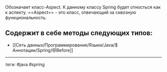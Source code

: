 Обозначает класс-Aspect. К данному классу Spring будет относться как к аспекту. ==Aspect== - это класс, отвечающий за сквозную функциональность.

Содержит в себе методы следующих типов: 
- 
- [[Сеть данных/Программирование/Языки/Java/$ Аннотации/Spring/@Before]]

---
*теги:* #java #spring 